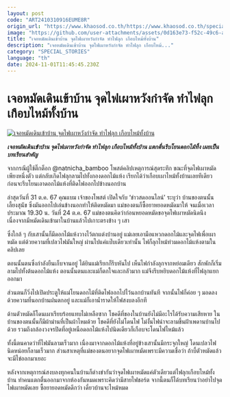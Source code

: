 ```yaml
---
layout: post
code: "ART2410310916EUME8R"
origin_url: "https://www.khaosod.co.th/https://www.khaosod.co.th/special-stories/news_9484359"
image: "https://github.com/user-attachments/assets/0d163e73-f52c-49c6-ad3d-f3913a735ced"
title: "เจอหมัดเดินเข้าบ้าน จุดไฟเผาหวังกำจัด ทำไฟลุก เกือบไหม้ทั้งบ้าน"
description: "เจอหมัดเดินเข้าบ้าน จุดไฟเผาหวังกำจัด ทำไฟลุก เกือบไหม้..."
category: "SPECIAL_STORIES"
language: "th"
date: 2024-11-01T11:45:45.230Z
---
```


# เจอหมัดเดินเข้าบ้าน จุดไฟเผาหวังกำจัด ทำไฟลุก เกือบไหม้ทั้งบ้าน

[![เจอหมัดเดินเข้าบ้าน จุดไฟเผาหวังกำจัด ทำไฟลุก เกือบไหม้ทั้งบ้าน](https://www.khaosod.co.th/wpapp/uploads/2024/10/Fleas.jpg "เจอหมัดเดินเข้าบ้าน จุดไฟเผาหวังกำจัด ทำไฟลุก เกือบไหม้ทั้งบ้าน")](https://www.khaosod.co.th/wpapp/uploads/2024/10/Fleas.jpg)

_**เจอหมัดเดินเข้าบ้าน จุดไฟเผาหวังกำจัด ทำไฟลุก เกือบไหม้ทั้งบ้าน แตกตื่นรีบโยนดอกไม้ทิ้ง เผยเป็นบทเรียนสำคัญ**_

จากกรณีผู้ใช้ติ๊กต็อก @natnicha\_bamboo โพสต์คลิปเหตุการณ์สุดระทึก ขณะที่จุดไฟเผาหมัดเพียงหนึ่งตัว แต่กลับเกิดไฟลุกลามไปทั้งกองดอกไม้แห้ง เรียกได้ว่าเกือบเผาไหม้ทั้งบ้านเลยทีเดียว ก่อนจะรีบโยนเอาดอกไม้แห้งที่ติดไฟออกไปข้างนอกบ้าน

ล่าสุดวันที่ 31 ต.ค. 67 คุณแบม เจ้าของโพสต์ เปิดใจกับ ‘ข่าวสดออนไลน์’ ระบุว่า บ้านของตนนั้นเลี้ยงสุนัข ซึ่งมันออกไปเล่นข้างนอกทำให้ติดหมัดมา แม่ของตนก็ซื้อยาหยอดหมัดมาให้ จนเมื่อเวลาประมาณ 19.30 น. วันที่ 24 ต.ค. 67 แม่ของตนคิดว่าก่อนหยอดหมัดขอจุดไฟเผาหมัดนิดนึง เนื่องจากมีหมัดเดินเข้ามาในบ้านแล้วไปเกาะตรงข้าง ๆ เสา

ซึ่งใกล้ ๆ กับเสานั้นก็มีดอกไม้แห้งวางไว้ตกแต่งบ้านอยู่ แม่เลยเอามือแหวกดอกไม้และจุดไฟเพื่อเผาหมัด แต่ด้วยความที่เปลวไฟมันใหญ่ ผ่านไปแค่แป๊บเดียวเท่านั้น ไฟก็ลุกไหม้ท่วมดอกไม้แห้งตามในคลิปเลย

ตอนนั้นตนซึ่งกำลังยืนเก็บจานอยู่ ได้ยินแม่เรียกก็รีบหันไป เห็นไฟกำลังลุกจากหย่อมเดียว สักพักก็เริ่มลามไปทั้งต้นดอกไม้แห้ง ตอนนั้นตนและแม่ก็ตกใจและกลัวมาก แม่จึงรีบหยิบดอกไม้แห้งที่ไฟลุกแยกออกมา

ส่วนตนก็วิ่งไปเปิดประตูให้แม่โยนดอกไม้ที่ติดไฟออกไปไว้นอกบ้านทันที จากนั้นไฟก็ค่อย ๆ มอดลงด้วยความที่นอกบ้านฝนตกอยู่ และแม่ก็เอาน้ำราดให้ไฟสงบลงอีกที

ด้านตัวหมัดก็โดนเผาเรียบร้อยแทบไม่เหลือซาก โชคดีที่ของในบ้านยังไม่มีอะไรได้รับความเสียหาย ในบ้านของตนนั้นก็มีผ้าม่านที่เป็นผ้าไหมด้วย โชคดีที่ยังไม่โดนไฟ ไม่งั้นไฟน่าจะลามขึ้นฝ้าเพดานบ้านไปด้วย รวมถึงกล้องวงจรปิดที่อยู่เหนือดอกไม้แห้งไปนิดเดียวก็เกือบจะโดนไฟไหม้แล้ว

ทั้งนี้ตนคาดว่าที่ไฟมันลามเร็วมาก เนื่องมาจากดอกไม้แห้งที่อยู่ข้างเสานั้นมีกระจุกใหญ่ โดนเปลวไฟนิดหน่อยก็ลามเร็วมาก ส่วนสาเหตุที่แม่ของตนอยากจุดไฟเผาหมัดเพราะมีความเชื่อว่า ถ้าบี้ตัวหมัดแล้วจะมีไข่ออกมาเยอะ

หลังจากเหตุการณ์สงบลงทุกคนในบ้านก็ต่างขำกันว่าจุดไฟเผาหมัดแค่ตัวเดียวแต่ไฟลุกเกือบไหม้ทั้งบ้าน ทำคนแตกตื่นออกมาจากห้องกันหมดเพราะคิดว่ามีสายไฟชอร์ต จากนี้ตนก็ได้บทเรียนว่าอย่าไปจุดไฟเผาหมัดเลย ซื้อยายอดหมัดดีกว่า เดี๋ยวบ้านจะไหม้หมด